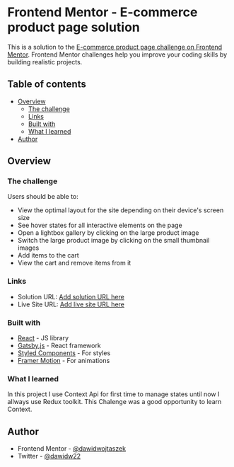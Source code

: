 # Frontend Mentor - E-commerce product page solution

This is a solution to the [E-commerce product page challenge on Frontend Mentor](https://www.frontendmentor.io/challenges/ecommerce-product-page-UPsZ9MJp6). Frontend Mentor challenges help you improve your coding skills by building realistic projects.

## Table of contents

- [Overview](#overview)
  - [The challenge](#the-challenge)
  - [Links](#links)
  - [Built with](#built-with)
  - [What I learned](#what-i-learned)
- [Author](#author)


## Overview

### The challenge

Users should be able to:

- View the optimal layout for the site depending on their device's screen size
- See hover states for all interactive elements on the page
- Open a lightbox gallery by clicking on the large product image
- Switch the large product image by clicking on the small thumbnail images
- Add items to the cart
- View the cart and remove items from it


### Links

- Solution URL: [Add solution URL here](https://github.com/dawidwojtaszek/E-commerce-product-page-challenge)
- Live Site URL: [Add live site URL here](https://ecstatic-franklin-af1c80.netlify.app/)


### Built with


- [React](https://reactjs.org/) - JS library
- [Gatsby.js](https://www.gatsbyjs.com/) - React framework
- [Styled Components](https://styled-components.com/) - For styles
- [Framer Motion](https://www.framer.com/docs/) - For animations



### What I learned

In this project I use Context Api for first time to manage states until now I allways use Redux toolkit. This Chalenge was a good opportunity to learn Context. 


## Author


- Frontend Mentor - [@dawidwojtaszek](https://www.frontendmentor.io/profile/dawidwojtaszek)
- Twitter - [@dawidw22](https://twitter.com/dawidw22)


